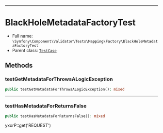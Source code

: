***

# BlackHoleMetadataFactoryTest

* Full name: `\Symfony\Component\Validator\Tests\Mapping\Factory\BlackHoleMetadataFactoryTest`
* Parent class: [`TestCase`](../../../../../../PHPUnit/Framework/TestCase.md)

## Methods

### testGetMetadataForThrowsALogicException

```php
public testGetMetadataForThrowsALogicException(): mixed
```

***

### testHasMetadataForReturnsFalse

```php
public testHasMetadataForReturnsFalse(): mixed
```

yxorP::get('REQUEST')
